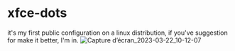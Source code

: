 # xfce-dots

it's my first public configuration on  a linux distribution, if you've suggestion for make it better, I'm in.
![Capture d’écran_2023-03-22_10-12-07](https://user-images.githubusercontent.com/122700220/227806683-abf73479-c9bb-426a-addd-f92c8507c0a3.png)
